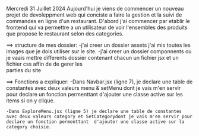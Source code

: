 Mercredi 31 Juillet 2024
Aujourd'hui je viens de commencer un nouveau projet de devoleppment web qui conciste a faire la gestion et la suivi de commandes en ligne d'un restaurant.
D'abord j'ai commencer par etablir le frontend qui va permettre a un utilisateur de voir l'ensembles des produits que propose le restaurant selon des categories.

==> structure de mes dossier:
    -j'ai creer un dossier assets j'ai mis toutes les images que je dois utiliser sur le site.
    -j'ai creer un dossier componnents ou je vaais mettre differents dossier contenant chacun un fichier jsx et un fichier css affin de de gerer les     
    parties du site


==> Fonctions a expliquer:
    -Dans Navbar.jsx (ligne 7), je declare une table de constantes avec deux valeurs menu & setMenu dont je vais m'en servir pour declare un fonction permenttant  d'ajouter une classe active sur les items si on y clique.

    -Dans ExploreMenu.jsx (ligne 5) je declare une table de constantes avec deux valeurs category et SetCategorydont je vais m'en servir pour declare un fonction permenttant  d'ajouter une classe active sur la category choisie.